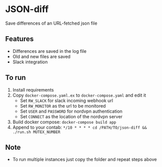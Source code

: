 # JSON-diff

Save differences of an URL-fetched json file

## Features

- Differences are saved in the log file
- Old and new files are saved
- Slack integration

## To run

1. Install requirements 
2. Copy `docker-compose.yaml.ex` to `docker-compose.yaml` and edit it
	- Set `RW_SLACK` for slack incoming webhook url
	- Set `RW_MONITOR` as the url to be monitored
	- Set `USER` and `PASSWORD` for nordvpn authentication
	- Set `CONNECT` as the location of the nordvpn server
3. Build docker compose: `docker-compose build app`
4. Append to your contab: `*/10 * * * * cd /PATH/TO/json-diff && ./run.sh MUTEX_NUMBER`

## Note

- To run multiple instances just copy the folder and repeat steps above
